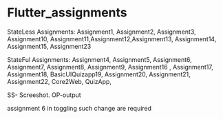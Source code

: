 # Flutter_assignments


StateLess Assignments: Assignment1, Assignment2, Assignment3, Assignment10, Assignment11,Assignment12,Assignment13, Assignment14, Assignment15,
Assignment23

StateFul Assignments: Assignment4, Assignment5, Assignment6, Assignment7, Assignment8, Assignment9, Assignment16 , Assignment17, Assignment18, BasicUIQuizapp19, Assignment20, Assignment21, Assignment22, Core2Web, QuizApp,

SS- Screeshot.
OP-output


assignment 6  in toggling such change are required

